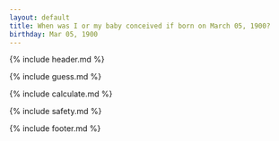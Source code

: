 ```yaml
---
layout: default
title: When was I or my baby conceived if born on March 05, 1900?
birthday: Mar 05, 1900
---
```


{% include header.md %}

{% include guess.md %}

{% include calculate.md %}

{% include safety.md %}

{% include footer.md %}



